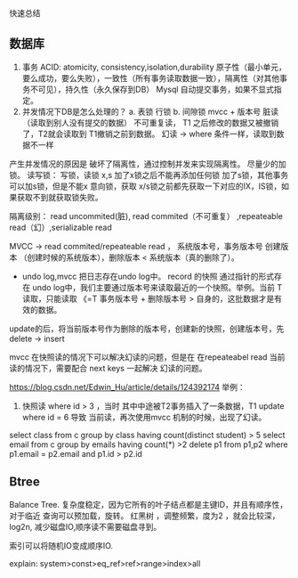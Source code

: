 快速总结

## 数据库
1. 事务
ACID: atomicity, consistency,isolation,durability
原子性（最小单元，要么成功，要么失败），一致性（所有事务读取数据一致），隔离性（对其他事务不可见），持久性（永久保存到DB）
Mysql 自动提交事务，如果不显式指定。
2. 并发情况下DB是怎么处理的？
a. 表锁 行锁
b. 间隙锁 mvcc + 版本号
脏读（读取到别人没有提交的数据）
不可重复读， T1 之后修改的数据又被撤销了，T2就会读取到 T1撤销之前到数据。
幻读 -> where 条件一样，读取到数据不一样

产生并发情况的原因是 破坏了隔离性，通过控制并发来实现隔离性。
尽量少的加锁。
读写锁： 写锁，读锁 x,s
加了x锁之后不能再添加任何锁
加了s锁，其他事务可以加s锁，但是不能x
意向锁，获取 x/s锁之前都先获取一下对应的IX，IS锁，如果获取不到就获取锁失败。

隔离级别： read uncommited(脏), read commited（不可重复） ,repeateable read（幻）,serializable read

MVCC -> read commited/repeateable read ， 系统版本号，事务版本号
创建版本 （创建时候的系统版本），删除版本 < 系统版本（真的删除了）。
+ undo log,mvcc 把日志存在undo log中。
record 的快照 通过指针的形式存在 undo log中，我们主要通过版本号来读取最近的一个快照。举例。当前 T 读取，只能读取 《=T 事务版本号 + 删除版本号 > 自身的，这批数据才是有效的数据。

update的后，将当前版本号作为删除的版本号，创建新的快照，创建版本号，先delete -> insert

mvcc 在快照读的情况下可以解决幻读的问题，但是在 在repeateabel read 当前读的情况下，需要配合 next keys 一起解决 幻读的问题。

https://blog.csdn.net/Edwin_Hu/article/details/124392174
举例：
1. 快照读 where id > 3 ，当时 其中中途被T2事务插入了一条数据，T1 update where id = 6 导致 当前读，再次使用mvcc
机制的时候，出现了幻读。

select class from c group by class having count(distinct student) > 5
select email from c group by emails having count(*) >2
delete p1 from p1,p2 where p1.email = p2.email and p1.id > p2.id

## Btree
Balance Tree. 复杂度稳定，因为它所有的叶子结点都是主键ID，并且有顺序性，对于临近
查询可以预加载，旋转。
红黑树 ，调整频繁，度为2 ，就会比较深，log2n,
减少磁盘IO,顺序读不需要磁盘寻到。

索引可以将随机IO变成顺序IO.

explain: system>const>eq_ref>ref>range>index>all